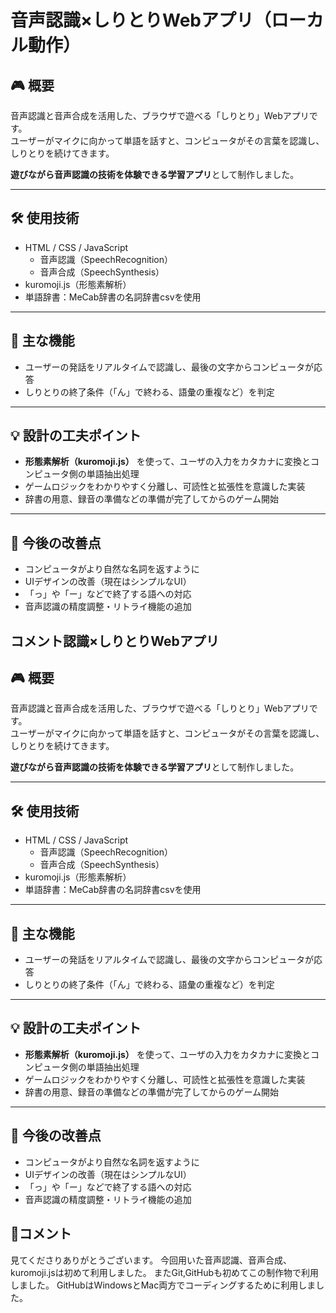 # 音声認識×しりとりWebアプリ（ローカル動作）

## 🎮 概要
音声認識と音声合成を活用した、ブラウザで遊べる「しりとり」Webアプリです。  
ユーザーがマイクに向かって単語を話すと、コンピュータがその言葉を認識し、しりとりを続けてきます。

**遊びながら音声認識の技術を体験できる学習アプリ**として制作しました。

---

## 🛠 使用技術
- HTML / CSS / JavaScript
  - 音声認識（SpeechRecognition）
  - 音声合成（SpeechSynthesis）
- kuromoji.js（形態素解析）
- 単語辞書：MeCab辞書の名詞辞書csvを使用

---

## 🔧 主な機能
- ユーザーの発話をリアルタイムで認識し、最後の文字からコンピュータが応答
- しりとりの終了条件（「ん」で終わる、語彙の重複など）を判定

---

## 💡 設計の工夫ポイント
- **形態素解析（kuromoji.js）** を使って、ユーザの入力をカタカナに変換とコンピュータ側の単語抽出処理
- ゲームロジックをわかりやすく分離し、可読性と拡張性を意識した実装
- 辞書の用意、録音の準備などの準備が完了してからのゲーム開始

---

## 📝 今後の改善点
- コンピュータがより自然な名詞を返すように
- UIデザインの改善（現在はシンプルなUI）
- 「っ」や「ー」などで終了する語への対応
- 音声認識の精度調整・リトライ機能の追加

## コメント認識×しりとりWebアプリ

## 🎮 概要
音声認識と音声合成を活用した、ブラウザで遊べる「しりとり」Webアプリです。  
ユーザーがマイクに向かって単語を話すと、コンピュータがその言葉を認識し、しりとりを続けてきます。

**遊びながら音声認識の技術を体験できる学習アプリ**として制作しました。

---

## 🛠 使用技術
- HTML / CSS / JavaScript
  - 音声認識（SpeechRecognition）
  - 音声合成（SpeechSynthesis）
- kuromoji.js（形態素解析）
- 単語辞書：MeCab辞書の名詞辞書csvを使用

---

## 🔧 主な機能
- ユーザーの発話をリアルタイムで認識し、最後の文字からコンピュータが応答
- しりとりの終了条件（「ん」で終わる、語彙の重複など）を判定

---

## 💡 設計の工夫ポイント
- **形態素解析（kuromoji.js）** を使って、ユーザの入力をカタカナに変換とコンピュータ側の単語抽出処理
- ゲームロジックをわかりやすく分離し、可読性と拡張性を意識した実装
- 辞書の用意、録音の準備などの準備が完了してからのゲーム開始

---

## 📝 今後の改善点
- コンピュータがより自然な名詞を返すように
- UIデザインの改善（現在はシンプルなUI）
- 「っ」や「ー」などで終了する語への対応
- 音声認識の精度調整・リトライ機能の追加

## 💬コメント
見てくださりありがとうございます。
今回用いた音声認識、音声合成、kuromoji.jsは初めて利用しました。
またGit,GitHubも初めてこの制作物で利用しました。
GitHubはWindowsとMac両方でコーディングするために利用しました。
